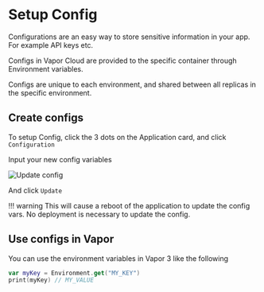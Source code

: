 # Setup Config

Configurations are an easy way to store sensitive information in your app. For example API keys etc.

Configs in Vapor Cloud are provided to the specific container through Environment variables.

Configs are unique to each environment, and shared between all replicas in the specific environment.

## Create configs

To setup Config, click the 3 dots on the Application card, and click `Configuration`

Input your new config variables

![Update config](https://user-images.githubusercontent.com/2535140/46762947-c088e780-ccd8-11e8-85b0-81789c7ef0cf.png)

And click `Update`

!!! warning
    This will cause a reboot of the application to update the config vars. No deployment is necessary to update the config.

## Use configs in Vapor

You can use the environment variables in Vapor 3 like the following

```swift
var myKey = Environment.get("MY_KEY")
print(myKey) // MY_VALUE
```
